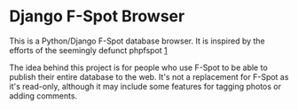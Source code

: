 Django F-Spot Browser
=============

This is a Python/Django F-Spot database browser.  It is inspired by the efforts of the seemingly defunct phpfspot [1]

The idea behind this project is for people who use F-Spot to be able to publish their entire database to the web.  It's not a replacement for F-Spot as it's read-only, although it may include some features for tagging photos or adding comments.

  [1]: http://oss.netshadow.at/projects/show/phpfspot

